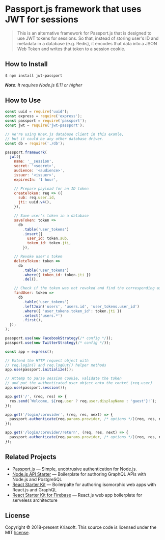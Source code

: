 # Passport.js framework that uses JWT for sessions

> This is an alternative framework for Passport.js that is designed to use JWT
> tokens for sessions. So that, instead of storing user's ID and metadata in a
> database (e.g. Redis), it encodes that data into a JSON Web Token and writes
> that token to a session cookie.

## How to Install

```bash
$ npm install jwt-passport
```

_**Note**: It requires Node.js 6.11 or higher_

## How to Use

```js
const uuid = require('uuid');
const express = require('express');
const passport = require('passport');
const jwt = require('jwt-passport');

// We're using Knex.js database client in this examle,
// but it could be any other database driver.
const db = require('./db');

passport.framework(
  jwt({
    name: '__session',
    secret: '<secret>',
    audience: '<audience>',
    issuer: '<issuer>',
    expiresIn: '1 hour',

    // Prepare payload for an ID token
    createToken: req => ({
      sub: req.user.id,
      jti: uuid.v4(),
    }),

    // Save user's token in a database
    saveToken: token =>
      db
        .table('user_tokens')
        .insert({
          user_id: token.sub,
          token_id: token.jti,
        }),

    // Revoke user's token
    deleteToken: token =>
      db
        .table('user_tokens')
        .where({ token_id: token.jti })
        .del(),

    // Check if the token was not revoked and find the corresponding user
    findUser: token =>
      db
        .table('user_tokens')
        .leftJoin('users', 'users.id', 'user_tokens.user_id')
        .where({ 'user_tokens.token_id': token.jti })
        .select('users.*')
        .first(),
  });
);

passport.use(new FacebookStrategy(/* config */));
passport.use(new TwitterStrategy(/* config */));

const app = express();

// Extend the HTTP request object with
// req.logIn() and req.logOut() helper methods
app.use(passport.initialize());

// Attemp to parse session cookie, validate the token
// and put the authenticated user object onto the contxt (req.user)
app.use(passport.session());

app.get('/', (req, res) => {
  res.send(`Welcome, ${req.user ? req.user.displayName : 'guest'}!`);
});

app.get('/login/:provider', (req, res, next) => {
  passport.authenticate(req.params.provider, /* options */)(req, res, next);
});

app.get('/login/:provider/return', (req, res, next) => {
  passport.authenticate(req.params.provider, /* options */)(req, res, next);
});
```

## Related Projects

* [Passport.js][passport] — Simple, unobtrusive authentication for Node.js.
* [Node.js API Starter][nsk] — Boilerplate for authoring GraphQL APIs with Node.js and PostgreSQL
* [React Starter Kit][rsk] — Boilerpalte for authoring isomorphic web apps with React.js and GraphQL
* [React Starter Kit for Firebase][rskfb] — React.js web app boilerplate for serveless architecture

## License

Copyright © 2018-present Kriasoft. This source code is licensed under the MIT
[license][lic].

[passport]: https://github.com/jaredhanson/passport
[nsk]: https://github.com/kriasoft/nodejs-api-starter
[rsk]: https://github.com/kriasoft/react-starter-kit
[rskfb]: https://github.com/kriasoft/react-firebase-starter
[lic]: https://github.com/kriasoft/jwt-passport/blob/master/LICENSE

